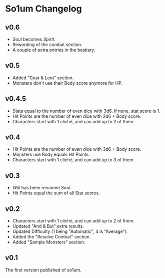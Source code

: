 # So1um Changelog

## v0.6

* *Soul* becomes *Spirit*.
* Rewording of the combat section.
* A couple of extra entries in the bestiary.

## v0.5

* Added "Gear & Loot" section.
* Monsters don't use their Body score anymore for HP.

## v0.4.5

* Stats equal to the number of even dice with 3d6. If none, stat score is 1.
* Hit Points are the number of even dice with 2d6 + Body score.
* Characters start with 1 cliché, and can add up to 2 of them.

## v0.4

* Hit Points are the number of even dice with 3d6 + Body score.
* Monsters use Body equals Hit Points.
* Characters start with 1 cliché, and can add up to 3 of them.

## v0.3

* *Will* has been renamed *Soul*.
* Hit Points equal the sum of all Stat scores.

## v0.2

* Characters start with 1 cliché, and can add up to 2 of them.
* Updated "And & But" extra results.
* Updated Difficulty (1 being "Automatic", 4 is "Average").
* Added the "Resolve Combat" section.
* Added "Sample Monsters" section.

## v0.1

The first version published of so1um.
